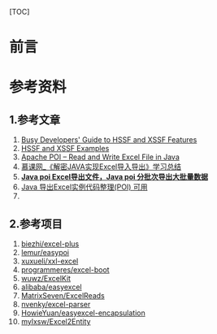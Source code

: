 [TOC]





# 前言





















# 参考资料

## 1.参考文章

1. [Busy Developers' Guide to HSSF and XSSF Features](http://poi.apache.org/components/spreadsheet/quick-guide.html)
2. [HSSF and XSSF Examples](http://poi.apache.org/components/spreadsheet/examples.html)
3. [Apache POI – Read and Write Excel File in Java](https://howtodoinjava.com/apache-commons/readingwriting-excel-files-in-java-poi-tutorial/)
4. [慕课网_《解密JAVA实现Excel导入导出》学习总结](https://segmentfault.com/a/1190000010105281)
5. [**Java poi Excel导出文件，Java poi 分批次导出大批量数据**](https://fanshuyao.iteye.com/blog/2426095)
6. [Java 导出Excel实例代码整理(POI) 可用](https://blog.csdn.net/dcb_ripple/article/details/65435181)
7. 

## 2.参考项目

1. [biezhi/excel-plus](https://github.com/biezhi/excel-plus)
2. [lemur/easypoi](https://gitee.com/lemur/easypoi)
3. [xuxueli/xxl-excel](https://github.com/xuxueli/xxl-excel)
4. [programmeres/excel-boot](https://github.com/programmeres/excel-boot)
5. [wuwz/ExcelKit](https://github.com/wuwz/ExcelKit)
6. [alibaba/easyexcel](https://github.com/alibaba/easyexcel)
7. [MatrixSeven/ExcelReads](https://github.com/MatrixSeven/ExcelReads)
8.  [nvenky/excel-parser](https://github.com/nvenky/excel-parser)
9. [HowieYuan/easyexcel-encapsulation](https://github.com/HowieYuan/easyexcel-encapsulation)
10. [mylxsw/Excel2Entity](https://github.com/mylxsw/Excel2Entity)



